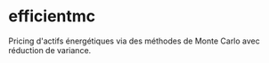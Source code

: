 # efficientmc

Pricing d'actifs énergétiques via des méthodes de Monte Carlo avec réduction de variance.
